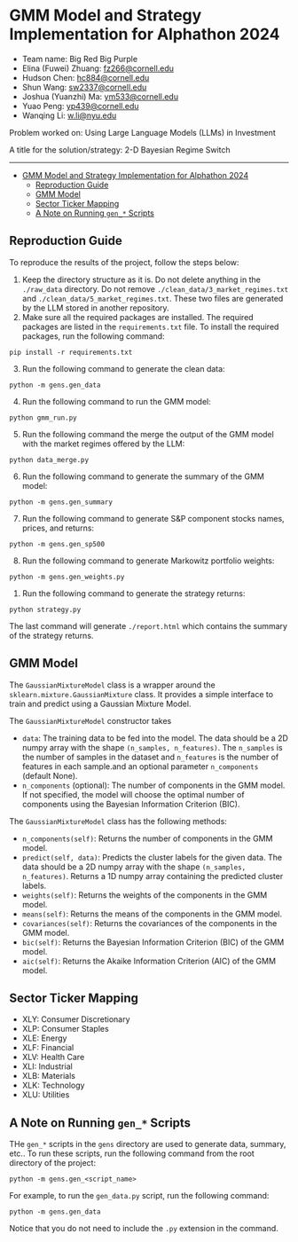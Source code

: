 # GMM Model and Strategy Implementation for Alphathon 2024

- Team name: Big Red Big Purple
- Elina (Fuwei) Zhuang: fz266@cornell.edu
- Hudson Chen: hc884@cornell.edu
- Shun Wang: sw2337@cornell.edu
- Joshua (Yuanzhi) Ma: ym533@cornell.edu
- Yuao Peng: yp439@cornell.edu
- Wanqing Li: w.li@nyu.edu

Problem worked on: Using Large Language Models (LLMs) in Investment

A title for the solution/strategy: 2-D Bayesian Regime Switch

---
- [GMM Model and Strategy Implementation for Alphathon 2024](#gmm-model-and-strategy-implementation-for-alphathon-2024)
  - [Reproduction Guide](#reproduction-guide)
  - [GMM Model](#gmm-model)
  - [Sector Ticker Mapping](#sector-ticker-mapping)
  - [A Note on Running `gen_*` Scripts](#a-note-on-running-gen_-scripts)


## Reproduction Guide
To reproduce the results of the project, follow the steps below:
1. Keep the directory structure as it is. Do not delete anything in the `./raw_data` directory. Do not remove `./clean_data/3_market_regimes.txt` and `./clean_data/5_market_regimes.txt`. These two files are generated by the LLM stored in another repository.
2. Make sure all the required packages are installed. The required packages are listed in the `requirements.txt` file. To install the required packages, run the following command:
```
pip install -r requirements.txt
```
3. Run the following command to generate the clean data:
```
python -m gens.gen_data
```
4. Run the following command to run the GMM model:
```
python gmm_run.py
```
5. Run the following command the merge the output of the GMM model with the market regimes offered by the LLM:
```
python data_merge.py
```
6. Run the following command to generate the summary of the GMM model:
```
python -m gens.gen_summary
```
7. Run the following command to generate S&P component stocks names, prices, and returns:
```
python -m gens.gen_sp500
```
8. Run the following command to generate Markowitz portfolio weights:
```
python -m gens.gen_weights.py 
```
1. Run the following command to generate the strategy returns:
```
python strategy.py
```

The last command will generate `./report.html` which contains the summary of the strategy returns.

## GMM Model

The `GaussianMixtureModel` class is a wrapper around the `sklearn.mixture.GaussianMixture` class. It provides a simple interface to train and predict using a Gaussian Mixture Model.

The `GaussianMixtureModel` constructor takes
- `data`: The training data to be fed into the model. The data should be a 2D numpy array with the shape `(n_samples, n_features)`. The `n_samples` is the number of samples in the dataset and `n_features` is the number of features in each sample.and an optional parameter `n_components` (default None).  
- `n_components` (optional): The number of components in the GMM model. If not specified, the model will choose the optimal number of components using the Bayesian Information Criterion (BIC).
  
The `GaussianMixtureModel` class has the following methods:
- `n_components(self)`: Returns the number of components in the GMM model.
- `predict(self, data)`: Predicts the cluster labels for the given data. The data should be a 2D numpy array with the shape `(n_samples, n_features)`. Returns a 1D numpy array containing the predicted cluster labels.
- `weights(self)`: Returns the weights of the components in the GMM model.
- `means(self)`: Returns the means of the components in the GMM model.
- `covariances(self)`: Returns the covariances of the components in the GMM model.
- `bic(self)`: Returns the Bayesian Information Criterion (BIC) of the GMM model.
- `aic(self)`: Returns the Akaike Information Criterion (AIC) of the GMM model.

## Sector Ticker Mapping
- XLY: Consumer Discretionary
- XLP: Consumer Staples
- XLE: Energy 
- XLF: Financial
- XLV: Health Care
- XLI: Industrial
- XLB: Materials
- XLK: Technology
- XLU: Utilities


## A Note on Running `gen_*` Scripts
THe `gen_*` scripts in the `gens` directory are used to generate data, summary, etc.. To run these scripts, run the following command from the root directory of the project:
```
python -m gens.gen_<script_name>
```

For example, to run the `gen_data.py` script, run the following command:
```
python -m gens.gen_data
```
Notice that you do not need to include the `.py` extension in the command.